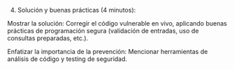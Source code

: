 4. Solución y buenas prácticas (4 minutos):

Mostrar la solución: Corregir el código vulnerable en vivo, aplicando buenas prácticas de programación segura (validación de entradas, uso de consultas preparadas, etc.).

Enfatizar la importancia de la prevención: Mencionar herramientas de análisis de código y testing de seguridad.